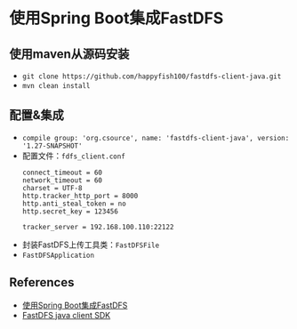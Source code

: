 # 使用Spring Boot集成FastDFS

## 使用maven从源码安装
- `git clone https://github.com/happyfish100/fastdfs-client-java.git`
- `mvn clean install`

## 配置&集成
- `compile group: 'org.csource', name: 'fastdfs-client-java', version: '1.27-SNAPSHOT'`
- 配置文件：`fdfs_client.conf`
	```
	connect_timeout = 60
	network_timeout = 60
	charset = UTF-8
	http.tracker_http_port = 8000
	http.anti_steal_token = no
	http.secret_key = 123456
	
	tracker_server = 192.168.100.110:22122
	```
- 封装FastDFS上传工具类：`FastDFSFile`
- `FastDFSApplication`

## References
- [使用Spring Boot集成FastDFS](http://ityouknow.com/springboot/2018/01/16/spring-boot-fastdfs.html)
- [FastDFS java client SDK](https://github.com/happyfish100/fastdfs-client-java)